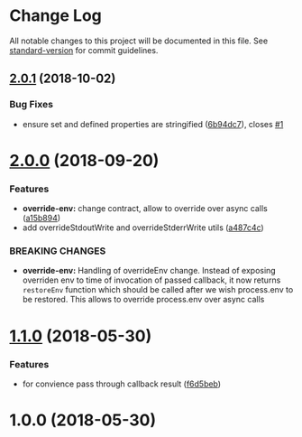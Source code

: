 # Change Log

All notable changes to this project will be documented in this file. See [standard-version](https://github.com/conventional-changelog/standard-version) for commit guidelines.

<a name="2.0.1"></a>
## [2.0.1](https://github.com/medikoo/process-utils/compare/v2.0.0...v2.0.1) (2018-10-02)


### Bug Fixes

* ensure set and defined properties are stringified ([6b94dc7](https://github.com/medikoo/process-utils/commit/6b94dc7)), closes [#1](https://github.com/medikoo/process-utils/issues/1)



<a name="2.0.0"></a>
# [2.0.0](https://github.com/medikoo/process-utils/compare/v1.1.0...v2.0.0) (2018-09-20)


### Features

* **override-env:** change contract, allow to override over async calls ([a15b894](https://github.com/medikoo/process-utils/commit/a15b894))
* add overrideStdoutWrite and overrideStderrWrite utils ([a487c4c](https://github.com/medikoo/process-utils/commit/a487c4c))


### BREAKING CHANGES

* **override-env:** Handling of overrideEnv change.
Instead of exposing overriden env to time of invocation of passed
callback, it now returns `restoreEnv` function which should be called
after we wish process.env to be restored.
This allows to override process.env over async calls



<a name="1.1.0"></a>
# [1.1.0](https://github.com/medikoo/process-utils/compare/v1.0.0...v1.1.0) (2018-05-30)


### Features

* for convience pass through callback result ([f6d5beb](https://github.com/medikoo/process-utils/commit/f6d5beb))



<a name="1.0.0"></a>
# 1.0.0 (2018-05-30)

